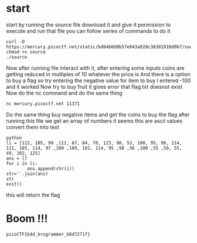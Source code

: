 # start
start by running the source file download it and give it permission to execute and run that file you can follow series of commands to do it
```
curl -O https://mercury.picoctf.net/static/bd84b0d8b57e043a028c36381910d0b7/source
chmod +x source
./source
```
Now after running file interact with it, after entering some inputs coins are getting reduced in multiples of 10 whatever the price is 
And there is a option to buy a flag so try entering the negative value for item to buy 
I entered -100 and it worked 
Now try to buy fruit it gives error that flag.txt doesnot exist 
Now do the nc command and do the same thing 
```
nc mercury.picoctf.net 11371
```
Do the same thing buy negative items and get the coins to buy the flag after running this file we get an array of numbers it seems this are ascii values convert them into text 
```
python
li = [112, 105, 99 ,111, 67, 84, 70, 123, 98, 52, 100, 95, 98, 114, 111, 103, 114, 97 ,109 ,109, 101, 114, 95 ,98 ,56 ,100 ,55 ,50, 55, 49, 102, 125]
ans = []
for i in li:
        ans.append(chr(i))
str=''.join(ans)
str
exit()
```
this will return the flag 

# Boom !!!
```
picoCTF{b4d_brogrammer_b8d7271f}
```
